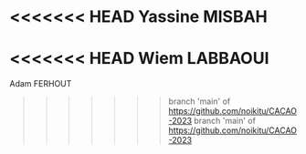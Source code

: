 <<<<<<< HEAD
Yassine MISBAH
=======
<<<<<<< HEAD
Wiem LABBAOUI
=======
Adam FERHOUT
>>>>>>> branch 'main' of https://github.com/noikitu/CACAO-2023
>>>>>>> branch 'main' of https://github.com/noikitu/CACAO-2023
